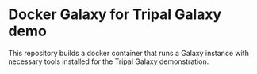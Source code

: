 # Docker Galaxy for Tripal Galaxy demo

This repository builds a docker container that runs a Galaxy instance with necessary tools installed for the Tripal Galaxy
demonstration.